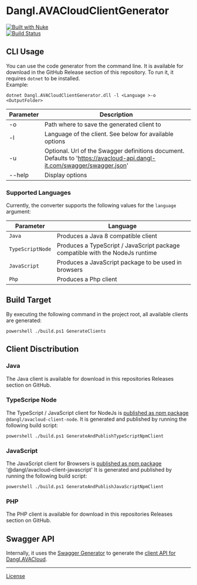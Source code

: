 # Dangl.AVACloudClientGenerator

[![Built with Nuke](http://nuke.build/rounded)](https://www.nuke.build)  
[![Build Status](https://jenkins.dangl.me/buildStatus/icon?job=Dangl.AVACloudClientGenerator/develop)](https://jenkins.dangl.me/job/Dangl.AVACloudClientGenerator/job/develop/)

## CLI Usage

You can use the code generator from the command line. It is available for download in the GitHub Release
section of this repository. To run it, it requires `dotnet` to be installed.  
Example:

    dotnet Dangl.AVACloudClientGenerator.dll -l <Language >-o <OutputFolder>

| Parameter | Description |
|-----------|-------------|
| -o        | Path where to save the generated client to |
| -l        | Language of the client. See below for available options |
| -u        | Optional. Url of the Swagger definitions document. Defaults to 'https://avacloud-api.dangl-it.com/swagger/swagger.json' |
| --help    | Display options |

### Supported Languages

Currently, the converter supports the following values for the `language` argument:

| Parameter | Language |
|-----------|----------|
| `Java`    | Produces a Java 8 compatible client |
| `TypeScriptNode`    | Produces a TypeScript / JavaScript package compatible with the NodeJs runtime |
| `JavaScript`    | Produces a JavaScript package to be used in browsers |
| `Php`    | Produces a Php client |

## Build Target

By executing the following command in the project root, all available clients are generated:

    powershell ./build.ps1 GenerateClients

## Client Disctribution

### Java

The Java client is available for download in this repositories Releases section on GitHub.

### TypeScripe Node

The TypeScript / JavaScript client for NodeJs is [published as npm package](https://www.npmjs.com/package/@dangl/avacloud-client-node) `@dangl/avacloud-client-node`.
It is generated and published by running the following build script:

    powershell ./build.ps1 GenerateAndPublishTypeScriptNpmClient

### JavaScript

The JavaScript client for Browsers is [published as npm package](https://www.npmjs.com/package/@dangl/avacloud-client-javascript) '@dangl/avacloud-client-javascript'
It is generated and published by running the following build script:

    powershell ./build.ps1 GenerateAndPublishJavaScriptNpmClient

### PHP

The PHP client is available for download in this repositories Releases section on GitHub.

## Swagger API

Internally, it uses the [Swagger Generator](https://generator.swagger.io) to generate the [client API for Dangl.AVACloud](https://avacloud-api.dangl-it.com/swagger).

---
[License](./LICENSE.md)
